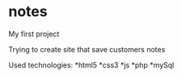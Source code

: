 # notes
My first project

Trying to create site that save customers notes

Used technologies:
*html5
*css3
*js
*php
*mySql
